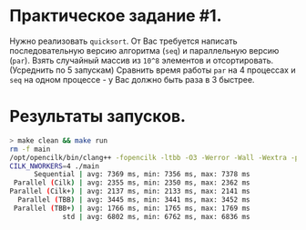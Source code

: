 # Практическое задание #1.

Нужно реализовать `quicksort`. От Вас требуется написать последовательную версию алгоритма (`seq`) и параллельную версию (`par`). Взять случайный массив из `10^8` элементов и отсортировать. (Усреднить по 5 запускам) Сравнить время работы `par` на 4 процессах и `seq` на одном процессе - у Вас должно быть раза в 3 быстрее.

# Результаты запусков.

```bash
> make clean && make run
rm -f main
/opt/opencilk/bin/clang++ -fopencilk -ltbb -O3 -Werror -Wall -Wextra -pedantic main.cpp -o main
CILK_NWORKERS=4 ./main
      Sequential | avg: 7369 ms, min: 7356 ms, max: 7378 ms
 Parallel (Cilk) | avg: 2355 ms, min: 2350 ms, max: 2362 ms
Parallel (Cilk+) | avg: 2137 ms, min: 2133 ms, max: 2141 ms
  Parallel (TBB) | avg: 3445 ms, min: 3441 ms, max: 3452 ms
 Parallel (TBB+) | avg: 1766 ms, min: 1765 ms, max: 1769 ms
             std | avg: 6802 ms, min: 6762 ms, max: 6836 ms
```
